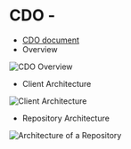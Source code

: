 # CDO - 
- [CDO document](https://www.eclipse.org/cdo/documentation/)
- Overview

![CDO Overview](http://download.eclipse.org/modeling/emf/cdo/drops/I20220520-0100/help/org.eclipse.emf.cdo.doc/html/cdo-overview.png)

- Client Architecture

![Client Architecture](https://download.eclipse.org/modeling/emf/cdo/drops/I20220520-0100/help/org.eclipse.emf.cdo.doc/html/client/application-architecture.png)

- Repository Architecture

![Architecture of a Repository](https://download.eclipse.org/modeling/emf/cdo/drops/I20220520-0100/help/org.eclipse.emf.cdo.doc/html/server/repository-architecture.png)

